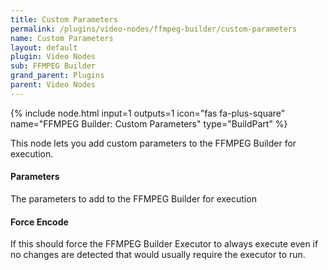 ```yaml
---
title: Custom Parameters
permalink: /plugins/video-nodes/ffmpeg-builder/custom-parameters
name: Custom Parameters
layout: default
plugin: Video Nodes
sub: FFMPEG Builder
grand_parent: Plugins
parent: Video Nodes
---
```


{% include node.html input=1 outputs=1 icon="fas fa-plus-square" name="FFMPEG Builder: Custom Parameters" type="BuildPart" %}

This node lets you add custom parameters to the FFMPEG Builder for execution.

#### Parameters
The parameters to add to the FFMPEG Builder for execution

#### Force Encode
If this should force the FFMPEG Builder Executor to always execute even if no changes are detected that would usually require the executor to run.